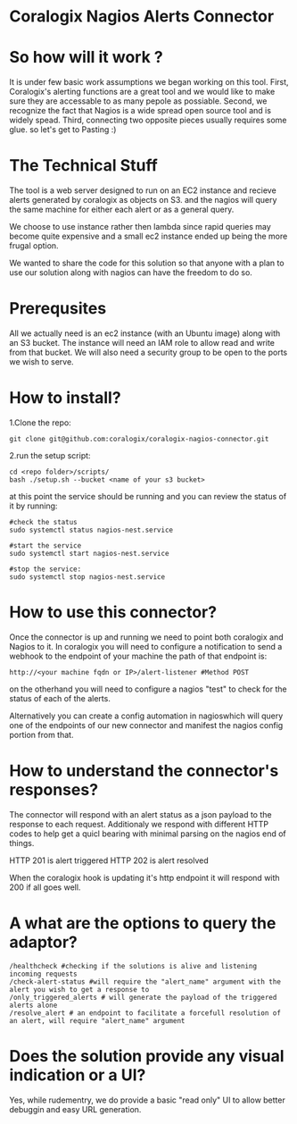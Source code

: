 # Coralogix Nagios Alerts Connector

# So how will it work ?
It is under few basic work assumptions we began working on this tool.
First, Coralogix's alerting functions are a great tool and we would like to make sure they are accessable to as many pepole as possiable.
Second, we recognize the fact that Nagios is a wide spread open source tool and is widely spead.
Third, connecting two opposite pieces usually requires some glue.
so let's get to Pasting :)

# The Technical Stuff
The tool is a web server designed to run on an EC2 instance and recieve alerts generated by coralogix as objects on S3.
and the nagios will query the same machine for either each alert or as a general query.

We choose to use instance rather then lambda since rapid queries may become quite expensive and a small ec2 instance ended up being the more frugal option.

We wanted to share the code for this solution so that anyone with a plan to use our solution along with nagios can have the freedom to do so.

# Prerequsites
All we actually need is an ec2 instance (with an Ubuntu image) along with an S3 bucket.
The instance will need an IAM role to allow read and write from that bucket.
We will also need a security group to be open to the ports we wish to serve.

# How to install?
1.Clone the repo:
```
git clone git@github.com:coralogix/coralogix-nagios-connector.git
```
2.run the setup script:
```
cd <repo folder>/scripts/
bash ./setup.sh --bucket <name of your s3 bucket>
```
at this point the service should be running and you can review the status of it by running:
```
#check the status
sudo systemctl status nagios-nest.service

#start the service
sudo systemctl start nagios-nest.service

#stop the service:
sudo systemctl stop nagios-nest.service
```
# How to use this connector?
Once the connector is up and running we need to point both coralogix and Nagios to it.
In coralogix you will need to configure a notification to send a webhook to the endpoint of your machine
the path of that endpoint is:
```
http://<your machine fqdn or IP>/alert-listener #Method POST
```

on the otherhand you will need to configure a nagios "test" to check for the status of each of the alerts.

Alternatively you can create a config automation in nagioswhich will query one of the endpoints of our new connector and manifest the nagios config portion from that.

# How to understand the connector's responses?
The connector will respond with an alert status as a json payload to the response to each request.
Additionaly we respond with different HTTP codes to help get a quicl bearing with minimal parsing on the nagios end of things.

HTTP 201 is alert triggered
HTTP 202 is alert resolved

When the coralogix hook is updating it's http endpoint it will respond with 200 if all goes well.

# A what are the options to query the adaptor?
```
/healthcheck #checking if the solutions is alive and listening incoming requests
/check-alert-status #will require the "alert_name" argument with the alert you wish to get a response to
/only_triggered_alerts # will generate the payload of the triggered alerts alone
/resolve_alert # an endpoint to facilitate a forcefull resolution of an alert, will require "alert_name" argument

```

# Does the solution provide any visual indication or a UI?
Yes, while rudementry, we do provide a basic "read only" UI to allow better debuggin and easy URL generation.